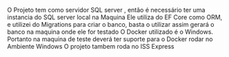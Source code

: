 O Projeto tem como servidor SQL server , então é necessário ter uma instancia do SQL server local na Maquina
Ele utiliza do EF Core como ORM, e utilizei do Migrations para criar o banco, basta o utilizar assim gerará o banco na maquina onde ele for testado
O Docker utilizado é o Windows. Portanto na maquina de teste deverá ter suporte para o Docker rodar no Ambiente Windows
O projeto tambem roda no ISS Express
